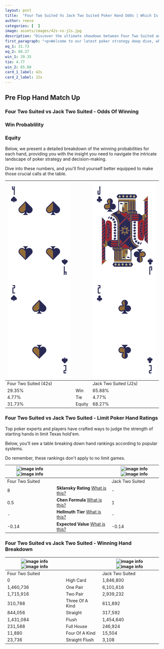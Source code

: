 ```yaml
---
layout: post
title:  "Four Two Suited Vs Jack Two Suited Poker Hand Odds | Which Is The Better Hand In Poker? A Complete Guide"
author: reece
categories: [  ]
image: assets/images/42s-vs-j2s.jpg
description: "Discover the ultimate showdown between Four Two Suited and Jack Two Suited in poker! Uncover the odds, strategies, and scenarios where one hand triumphs over the other. Get ready to up your poker game with this thrilling analysis."
first_paragraph: "<p>Welcome to our latest poker strategy deep dive, where we're pitting two distinct hands against each other in a high-stakes showdown: Four Two Suited vs Jack Two Suited.</p><p>In the dynamic world of poker, every decision counts, and knowing which hand holds the upper hand is key to your success at the table.</p><p>In this article, we'll dissect these two hands, explore the scenarios where one dominates the other, and equip you with the knowledge to make strategic choices that can tip the odds in your favor.</p><p>Get ready to unravel the intriguing dynamics of these poker hands and elevate your game to new heights.</p>"
eq_1: 31.73
eq_2: 68.27
win_1: 29.35
tie: 4.77
win_2: 65.88
card_1_label: 42s
card_2_label: J2s
---
```




[comment]: # (sp0)

## Pre Flop Hand Match Up

<div class="table hand-ratings" markdown="1"> 



### Four Two Suited vs Jack Two Suited - Odds Of Winning


  
<div class="row graphs"> 
<div class="col-lg-6">
    <h3>Win Probablility</h3>
    <canvas id="WinChart"></canvas>
</div>
<div class="col-lg-6">
    <h3>Equity</h3>
    <canvas id="EquityChart"></canvas>
</div>
</div>

  Below, we present a detailed breakdown of the winning probabilities for each hand, providing you with the insight you need to navigate the intricate landscape of poker strategy and decision-making. 

Dive into these numbers, and you'll find yourself better equipped to make those crucial calls at the table.


    
| ![image info](assets/images/hand1/4.png) ![image info](assets/images/hand1/2.png) |  | ![image info](assets/images/hand2/j.png) ![image info](assets/images/hand2/2.png) |
| -------- | -------- | -------- |
| Four Two Suited (42s) |  | Jack Two Suited (J2s) |
| 29.35% | Win | 65.88% |
| 4.77% | Tie | 4.77% |
| 31.73% | Equity | 68.27% |




[comment]: # (sp1)



### Four Two Suited vs Jack Two Suited - Limit Poker Hand Ratings

Top poker experts and players have crafted ways to judge the strength of starting hands in limit Texas hold'em. 

Below, you'll see a table breaking down hand rankings according to popular systems. 

Do remember, these rankings don't apply to no limit games.


    
| ![image info](https://www.riverpairs.com/assets/images/hand1/4.png) ![image info](https://www.riverpairs.com/assets/images/hand1/2.png) |  | ![image info](https://www.riverpairs.com/assets/images/hand2/j.png) ![image info](https://www.riverpairs.com/assets/images/hand2/2.png) |
| -------- | -------- | -------- |
| Four Two Suited |  | Jack Two Suited |
| 8 | **Sklansky Rating** [What is this?](/sklansky-rating-explained) | - |
| 0.5 | **Chen Formula** [What is this?](/chen-formula-explained) | 1 |
| - | **Hellmuth Tier** [What is this?](/Hellmuth-tier-explained) | - |
| -0.14 | **Expected Value** [What is this?](/expected-value-explained) | -0.14 |




[comment]: # (sp2)



### Four Two Suited vs Jack Two Suited - Winning Hand Breakdown


    
| ![image info](https://www.riverpairs.com/assets/images/hand1/4.png) ![image info](https://www.riverpairs.com/assets/images/hand1/2.png) |  | ![image info](https://www.riverpairs.com/assets/images/hand2/j.png) ![image info](https://www.riverpairs.com/assets/images/hand2/2.png) |
| -------- | -------- | -------- |
| Four Two Suited |  | Jack Two Suited |
| 0 | High Card | 1,846,800 |
| 1,460,736 | One Pair | 6,101,616 |
| 1,715,916 | Two Pair | 2,939,232 |
| 310,788 | Three Of A Kind | 611,892 |
| 844,056 | Straight | 317,592 |
| 1,431,084 | Flush | 1,454,640 |
| 231,588 | Full House | 246,924 |
| 11,880 | Four Of A Kind | 15,504 |
| 23,736 | Straight Flush | 3,108 |




[comment]: # (sp3)



</div>

[comment]: # (sp4)



[comment]: # (sp5)

